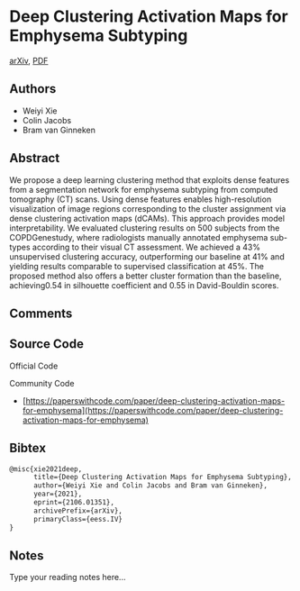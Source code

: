 
# Deep Clustering Activation Maps for Emphysema Subtyping

[arXiv](https://arxiv.org/abs/2106.01351), [PDF](https://arxiv.org/pdf/2106.01351.pdf)

## Authors

- Weiyi Xie
- Colin Jacobs
- Bram van Ginneken

## Abstract

We propose a deep learning clustering method that exploits dense features from a segmentation network for emphysema subtyping from computed tomography (CT) scans. Using dense features enables high-resolution visualization of image regions corresponding to the cluster assignment via dense clustering activation maps (dCAMs). This approach provides model interpretability. We evaluated clustering results on 500 subjects from the COPDGenestudy, where radiologists manually annotated emphysema sub-types according to their visual CT assessment. We achieved a 43% unsupervised clustering accuracy, outperforming our baseline at 41% and yielding results comparable to supervised classification at 45%. The proposed method also offers a better cluster formation than the baseline, achieving0.54 in silhouette coefficient and 0.55 in David-Bouldin scores.

## Comments



## Source Code

Official Code



Community Code

- [https://paperswithcode.com/paper/deep-clustering-activation-maps-for-emphysema](https://paperswithcode.com/paper/deep-clustering-activation-maps-for-emphysema)

## Bibtex

```tex
@misc{xie2021deep,
      title={Deep Clustering Activation Maps for Emphysema Subtyping}, 
      author={Weiyi Xie and Colin Jacobs and Bram van Ginneken},
      year={2021},
      eprint={2106.01351},
      archivePrefix={arXiv},
      primaryClass={eess.IV}
}
```

## Notes

Type your reading notes here...

